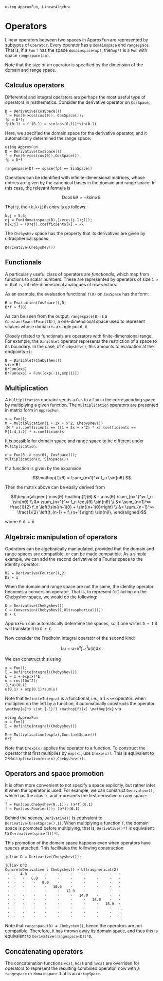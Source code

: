 ```@setup using-pkgs
using ApproxFun, LinearAlgebra
```

# Operators

Linear operators between two spaces in ApproxFun are represented by subtypes of `Operator`.  Every operator has a `domainspace` and `rangespace`.  That is, if a `Fun` `f` has the space `domainspace(op)`, then`op*f` is a `Fun` with space `rangespace(op)`.

Note that the size of an operator is specified by the dimension of the domain and range space.

## Calculus operators

Differential and integral operators are perhaps the most useful type of operators in mathematics.  Consider the derivative operator on `CosSpace`:

```@repl using-pkgs
D = Derivative(CosSpace())
f = Fun(θ->cos(cos(θ)), CosSpace());
fp = D*f;
fp(0.1) ≈ f'(0.1) ≈ sin(cos(0.1))*sin(0.1)
```

Here, we specified the domain space for the derivative operator, and it automatically
determined the range space:

```@setup def-D
using ApproxFun
D = Derivative(CosSpace())
f = Fun(θ->cos(cos(θ)),CosSpace())
fp = D*f
```

```@repl def-D
rangespace(D) == space(fp) == SinSpace()
```

Operators can be identified with infinite-dimensional matrices, whose entries are given by the canonical bases in the domain and range space.  In this case, the relevant formula is

```math
\mathop{D} \cos{kθ} = -k \sin{kθ}.
```

That is, the `(k,k+1)`th entry is as follows:

```@repl def-D
k,j = 5,6;
ej = Fun(domainspace(D),[zeros(j-1);1]);
D[k,j] ≈ (D*ej).coefficients[k] ≈ -k
```

The `Chebyshev` space has the property that its derivatives are given by ultraspherical spaces:

```@repl using-pkgs
Derivative(Chebyshev())
```

## Functionals

A particularly useful class of operators are _functionals_, which map from functions to scalar numbers.  These are represented by operators of size `1 × ∞`: that is, infinite-dimensional analogues of row vectors.

As an example, the evaluation functional `f(0)` on `CosSpace` has the form:

```@repl using-pkgs
B = Evaluation(CosSpace(),0)
B*f ≈ f(0)
```

As can be seen from the output, `rangespace(B)` is a `ConstantSpace(Point(0))`, a one-dimensional space used to represent scalars whose domain is a single point, `0`.

Closely related to functionals are operators with finite-dimensional range.  For example, the `Dirichlet` operator represents the restriction of a space to its boundary.  In the case, of `Chebyshev()`, this amounts to evaluation at the endpoints `±1`:

```@repl using-pkgs
B = Dirichlet(Chebyshev())
size(B)
B*Fun(exp)
B*Fun(exp) ≈ Fun([exp(-1),exp(1)])
```

## Multiplication

A `Multiplication` operator sends a `Fun` to a `Fun` in the corresponding space by multiplying a given function. The `Multiplication` operators are presented in matrix form in `ApproxFun`.

```@repl using-pkgs
x = Fun();
M = Multiplication(1 + 2x + x^2, Chebyshev())
(M * x).coefficients == ((1 + 2x + x^2) * x).coefficients == M[1:4,1:2] * x.coefficients
```

It is possible for domain space and range space to be different under `Mulitplication`.

```@repl using-pkgs
c = Fun(θ -> cos(θ), CosSpace());
Multiplication(c, SinSpace())
```

If a function is given by the expansion

```math
\mathop{f}(θ) = \sum_{n=1}^∞  f_n \sin{nθ}.
```

Then the matrix above can be easily derived from

```math
\begin{aligned}
\cos{θ} \mathop{f}(θ) &= \cos{θ} \sum_{n=1}^∞ f_n \sin{nθ} \\
                          &= \sum_{n=1}^∞ f_n \cos{θ} \sin{nθ} \\
                          &= \sum_{n=1}^∞ \frac{1}{2} f_n \left(\sin{(n-1)θ} + \sin{(n+1)θ}\right) \\
                          &= \sum_{n=1}^∞ \frac{1}{2} \left(f_{n-1} + f_{n+1}\right) \sin{nθ},
\end{aligned}
```

where ``f_0 = 0``.

## Algebraic manipulation of operators

Operators can be algebraically manipulated, provided that the domain and range spaces are compatible, or can be made compatible.  As a simple example, we can add the second derivative of a Fourier space to the
identity operator:

```@repl using-pkgs
D2 = Derivative(Fourier(),2)
D2 + I
```

When the domain and range space are not the same, the identity operator becomes a conversion operator.  That is, to represent `D+I` acting on the Chebyshev space, we would do the following:

```@repl using-pkgs
D = Derivative(Chebyshev())
C = Conversion(Chebyshev(),Ultraspherical(1))
D + C
```

ApproxFun can automatically determine the spaces, so if one writes `D + I` it will translate it to `D + C`.

Now consider the Fredholm integral operator of the second kind:

```math
\mathop{L} \mathop{u} = \mathop{u} + \mathop{e}^x \int_{-1}^1 \mathop{u}(x) \mathop{dx}.
```

We can construct this using

```@repl using-pkgs
x = Fun();
Σ = DefiniteIntegral(Chebyshev())
L = I + exp(x)*Σ
u = cos(10x^2);
(L*u)(0.1)
u(0.1) + exp(0.1)*sum(u)
```

Note that `DefiniteIntegral` is a functional, i.e., a 1 × ∞ operator.  when multiplied on the left by a function, it automatically constructs the operator ``\mathop{e}^x \int_{-1}^1 \mathop{f}(x) \mathop{dx}`` via

```@setup def-Σ
using ApproxFun
x = Fun()
Σ = DefiniteIntegral(Chebyshev())
```

```@repl def-Σ
M = Multiplication(exp(x),ConstantSpace())
M*Σ
```

Note that `Σ*exp(x)` applies the operator to a function.  To construct the operator that first multiplies by `exp(x)`, use `Σ[exp(x)]`.  This is equivalent to `Σ*Multiplication(exp(x),Chebyshev())`.

## Operators and space promotion

It is often more convenient to not specify a space explicitly, but rather infer it when the operator is used.  For example, we can construct `Derivative()`, which has the alias `𝒟`, and represents the first derivative on any space:

```@repl using-pkgs
f = Fun(cos,Chebyshev(0..1)); (𝒟*f)(0.1)
f = Fun(cos,Fourier()); (𝒟*f)(0.1)
```

Behind the scenes, `Derivative()` is equivalent to `Derivative(UnsetSpace(),1)`.  When multiplying a function `f`, the domain space is promoted before multiplying, that is, `Derivative()*f` is equivalent to `Derivative(space(f))*f`.

This promotion of the domain space happens even when operators have spaces attached.  This facilitates the following construction:

```jldoctest; setup=:(using ApproxFun)
julia> D = Derivative(Chebyshev());

julia> D^2
ConcreteDerivative : Chebyshev() → Ultraspherical(2)
 ⋅  ⋅  4.0   ⋅    ⋅     ⋅     ⋅     ⋅     ⋅     ⋅   ⋅
 ⋅  ⋅   ⋅   6.0   ⋅     ⋅     ⋅     ⋅     ⋅     ⋅   ⋅
 ⋅  ⋅   ⋅    ⋅   8.0    ⋅     ⋅     ⋅     ⋅     ⋅   ⋅
 ⋅  ⋅   ⋅    ⋅    ⋅   10.0    ⋅     ⋅     ⋅     ⋅   ⋅
 ⋅  ⋅   ⋅    ⋅    ⋅     ⋅   12.0    ⋅     ⋅     ⋅   ⋅
 ⋅  ⋅   ⋅    ⋅    ⋅     ⋅     ⋅   14.0    ⋅     ⋅   ⋅
 ⋅  ⋅   ⋅    ⋅    ⋅     ⋅     ⋅     ⋅   16.0    ⋅   ⋅
 ⋅  ⋅   ⋅    ⋅    ⋅     ⋅     ⋅     ⋅     ⋅   18.0  ⋅
 ⋅  ⋅   ⋅    ⋅    ⋅     ⋅     ⋅     ⋅     ⋅     ⋅   ⋱
 ⋅  ⋅   ⋅    ⋅    ⋅     ⋅     ⋅     ⋅     ⋅     ⋅   ⋱
 ⋅  ⋅   ⋅    ⋅    ⋅     ⋅     ⋅     ⋅     ⋅     ⋅   ⋱
```

Note that `rangespace(D) ≠ Chebyshev()`, hence the operators are not compatible.  Therefore, it has thrown away its domain space, and thus this is equivalent to `Derivative(rangespace(D))*D`.

## Concatenating operators

The concatenation functions `vcat`, `hcat` and `hvcat` are overriden for operators to represent the resulting combined operator, now with a `rangespace` or `domainspace` that is an `ArraySpace`.
